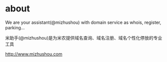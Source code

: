 # about
We are your assistant(@mizhushou) with domain service as whois, register, parking...

米助手(@mizhushou)是为米农提供域名查询、域名注册、域名个性化停放的专业工具

http://www.mizhushou.com
